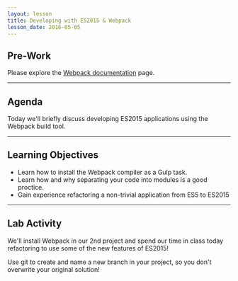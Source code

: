 ```yaml
---
layout: lesson
title: Developing with ES2015 & Webpack
lesson_date: 2016-05-05
---
```


## Pre-Work

Please explore the [Webpack documentation](https://webpack.github.io/docs/?utm_source=github&utm_medium=readme&utm_campaign=documentation) page.

---

## Agenda

Today we'll briefly discuss developing ES2015 applications using the Webpack build tool.

---

## Learning Objectives

- Learn how to install the Webpack compiler as a Gulp task.
- Learn how and why separating your code into modules is a good proctice.
- Gain experience refactoring a non-trivial application from ES5 to ES2015

---

## Lab Activity

We'll install Webpack in our 2nd project and spend our time in class today refactoring to use some of the new features of ES2015!

Use git to create and name a new branch in your project, so you don't overwrite your original solution!
